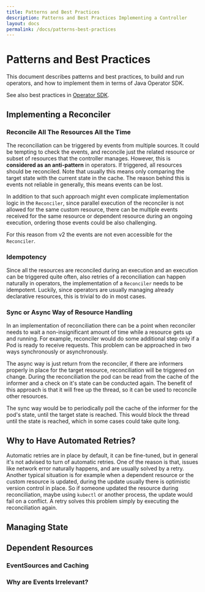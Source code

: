 ```yaml
---
title: Patterns and Best Practices
description: Patterns and Best Practices Implementing a Controller
layout: docs
permalink: /docs/patterns-best-practices
---
```


# Patterns and Best Practices

This document describes patterns and best practices, to build and run operators, and how to implement them in terms of
Java Operator SDK.

See also best practices in [Operator SDK](https://sdk.operatorframework.io/docs/best-practices/best-practices/).

## Implementing a Reconciler

### Reconcile All The Resources All the Time

The reconciliation can be triggered by events from multiple sources. It could be tempting to check the events, and
reconcile just the related resource or subset of resources that the controller manages. However, this is **considered as an
anti-pattern** in operators. If triggered, all resources should be reconciled. Note that usually this means only
comparing the target state with the current state in the cache. The reason behind this is events not reliable in
generally, this means events can be lost.

In addition to that such approach might even complicate implementation logic in the `Reconciler`, since parallel
execution of the reconciler is not allowed for the same custom resource, there can be multiple events received for the
same resource or dependent resource during an ongoing execution, ordering those events could be also challenging.

For this reason from v2 the events are not even accessible for the `Reconciler`.

### Idempotency

Since all the resources are reconciled during an execution and an execution can be triggered quite often, also 
retries of a reconciliation can happen naturally in operators, the implementation of a `Reconciler` 
needs to be idempotent. Luckily, since operators are usually managing already declarative resources, this is trivial
to do in most cases.

### Sync or Async Way of Resource Handling

In an implementation of reconciliation there can be a point when reconciler needs to wait a non-insignificant amount
of time while a resource gets up and running. For example, reconciler would do some additional step only if a Pod is ready
to receive requests. This problem can be approached in two ways synchronously or asynchronously. 

The async way is just return from the reconciler, if there are informers properly in place for the target resource, 
reconciliation will be triggered on change. During the reconciliation the pod can be read from the cache of the informer
and a check on it's state can be conducted again. The benefit of this approach is that it will free up the thread,
so it can be used to reconcile other resources. 

The sync way would be to periodically poll the cache of the informer for the pod's state, until the target state
is reached. This would block the thread until the state is reached, which in some cases could take quite long. 

## Why to Have Automated Retries?

Automatic retries are in place by default, it can be fine-tuned, but in general it's not advised to turn 
of automatic retries. One of the reason is that, issues like network error naturally happens, and are usually
solved by a retry. Another typical situation is for example when a dependent resource or the custom resource is updated,
during the update usually there is optimistic version control in place. So if someone updated the resource during
reconciliation, maybe using `kubectl` or another process, the update would fail on a conflict. A retry solves this
problem simply by executing the reconciliation again.

## Managing State

## Dependent Resources

### EventSources and Caching

### Why are Events Irrelevant?

